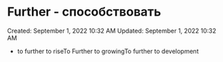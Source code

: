 # Further - способствовать

Created: September 1, 2022 10:32 AM
Updated: September 1, 2022 10:32 AM

- to further to riseTo Further to growingTo further to development